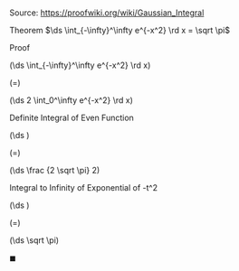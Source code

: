 # 

Source: https://proofwiki.org/wiki/Gaussian_Integral

Theorem
$\ds \int_{-\infty}^\infty e^{-x^2} \rd x = \sqrt \pi$


Proof













\(\ds \int_{-\infty}^\infty e^{-x^2} \rd x\)

\(=\)







\(\ds 2 \int_0^\infty e^{-x^2} \rd x\)





Definite Integral of Even Function














\(\ds \)

\(=\)







\(\ds \frac {2 \sqrt \pi} 2\)





Integral to Infinity of Exponential of -t^2














\(\ds \)

\(=\)







\(\ds \sqrt \pi\)









$\blacksquare$





